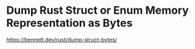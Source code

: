 # Dump Rust Struct or Enum Memory Representation as Bytes

https://bennett.dev/rust/dump-struct-bytes/